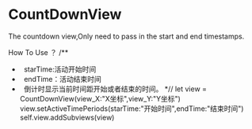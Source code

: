 # CountDownView
The countdown view,Only need to pass in the start and end timestamps.

How To Use ？
/**
*   starTime:活动开始时间
*   endTime：活动结束时间
*   倒计时显示当前时间距开始或者结束的时间。
*//
  let view = CountDownView(view_X:"X坐标",view_Y:"Y坐标")
  view.setActiveTimePeriods(starTime:"开始时间",endTime:"结束时间")
  self.view.addSubviews(view)
  
